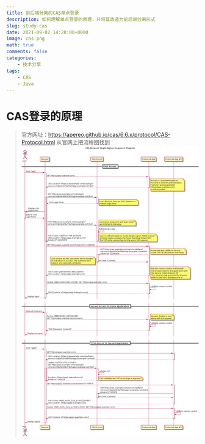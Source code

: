 ```yaml
---
title: 前后端分离的CAS单点登录
description: 如何理解单点登录的原理，并将其改造为前后端分离形式
slug: study-cas
date: 2021-09-02 14:28:00+0000
image: cas.png
math: true
comments: false
categories:
    - 技术分享
tags:
    - CAS
    - Java
---
```


# CAS登录的原理
>官方网址：https://apereo.github.io/cas/6.6.x/protocol/CAS-Protocol.html
从官网上把流程图找到
![cas_flow_diagram.png](cas_flow_diagram.png)
